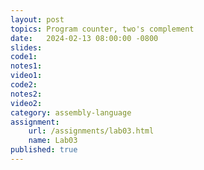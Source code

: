 ```yaml
---
layout: post
topics: Program counter, two's complement
date:   2024-02-13 08:00:00 -0800
slides: 
code1: 
notes1: 
video1: 
code2: 
notes2: 
video2: 
category: assembly-language
assignment:
    url: /assignments/lab03.html
    name: Lab03
published: true
---
```

